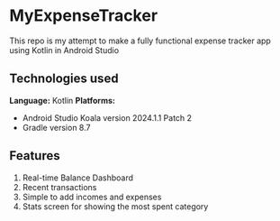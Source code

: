 ﻿# MyExpenseTracker
This repo is my attempt to make a fully functional expense tracker app using Kotlin in Android Studio

## Technologies used
**Language:** Kotlin
**Platforms:** 
- Android Studio Koala version 2024.1.1 Patch 2
- Gradle version 8.7

## Features
1. Real-time Balance Dashboard
2. Recent transactions
3. Simple to add incomes and expenses
4. Stats screen for showing the most spent category

